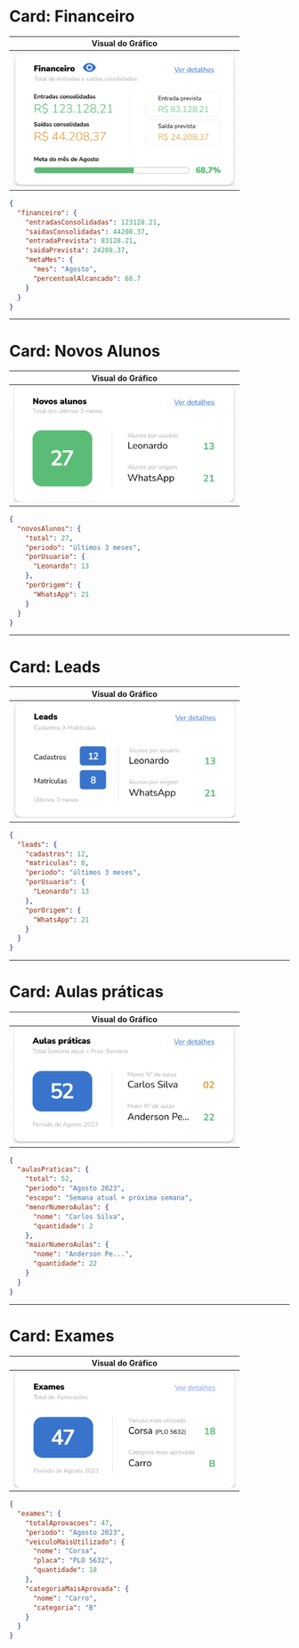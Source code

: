 # Card: Financeiro
| Visual do Gráfico|
|-----------------------|
| ![Gráfico de entradas e saídas consolidadas](assets/financeiro-entradas-saidas.png) |

```json
{
  "financeiro": {
    "entradasConsolidadas": 123128.21,
    "saidasConsolidadas": 44208.37,
    "entradaPrevista": 83128.21,
    "saidaPrevista": 24208.37,
    "metaMes": {
      "mes": "Agosto",
      "percentualAlcancado": 68.7
    }
  }
}
```

<style>
img[alt="Gráfico de entradas e saídas consolidadas"] {
  max-width: 400px;
  height: auto;
}
</style>
---
# Card: Novos Alunos
| Visual do Gráfico|
|-----------------------|
| ![Gráfico de entradas e saídas consolidadas](assets/novos-alunos-card.png) |

```json
{
  "novosAlunos": {
    "total": 27,
    "periodo": "últimos 3 meses",
    "porUsuario": {
      "Leonardo": 13
    },
    "porOrigem": {
      "WhatsApp": 21
    }
  }
}
```

<style>
img[alt="Novos Alunos card"] {
  max-width: 400px;
  height: auto;
}
</style>
---
# Card: Leads
| Visual do Gráfico|
|-----------------------|
| ![Gráfico de Leads](assets/leads-card.png) |

```json
{
  "leads": {
    "cadastros": 12,
    "matriculas": 8,
    "periodo": "últimos 3 meses",
    "porUsuario": {
      "Leonardo": 13
    },
    "porOrigem": {
      "WhatsApp": 21
    }
  }
}
```
<style>
img[alt="Gráfico de Leads"] {
  max-width: 400px;
  height: auto;
}
</style>
---
# Card: Aulas práticas
| Visual do Gráfico |
|-------------------|
| ![Gráfico de Aulas Práticas](assets/aulas-praticas-card.png) |

```json
{
  "aulasPraticas": {
    "total": 52,
    "periodo": "Agosto 2023",
    "escopo": "Semana atual + próxima semana",
    "menorNumeroAulas": {
      "nome": "Carlos Silva",
      "quantidade": 2
    },
    "maiorNumeroAulas": {
      "nome": "Anderson Pe...",
      "quantidade": 22
    }
  }
}
```
<style>
img[alt="Gráfico de Aulas Práticas"] {
  max-width: 400px;
  height: auto;
}
</style>
---
# Card: Exames
| Visual do Gráfico |
|-------------------|
| ![Gráfico de Exames](assets/exames-card.png) |

```json
{
  "exames": {
    "totalAprovacoes": 47,
    "periodo": "Agosto 2023",
    "veiculoMaisUtilizado": {
      "nome": "Corsa",
      "placa": "PLO 5632",
      "quantidade": 18
    },
    "categoriaMaisAprovada": {
      "nome": "Carro",
      "categoria": "B"
    }
  }
}
```
<style>
img[alt="Gráfico de Exames"] {
  max-width: 400px;
  height: auto;
}
</style>